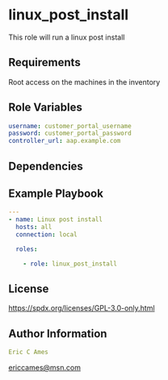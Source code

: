 linux_post_install
=========

This role will run a linux post install

Requirements
------------

Root access on the machines in the inventory

Role Variables
--------------
```yaml
username: customer_portal_username
password: customer_portal_password
controller_url: aap.example.com
```
Dependencies
------------

Example Playbook
----------------
```yaml
---
- name: Linux post install
  hosts: all
  connection: local

  roles:

    - role: linux_post_install
```
License
-------

https://spdx.org/licenses/GPL-3.0-only.html

Author Information
------------------
```yaml
Eric C Ames
```
ericcames@msn.com
